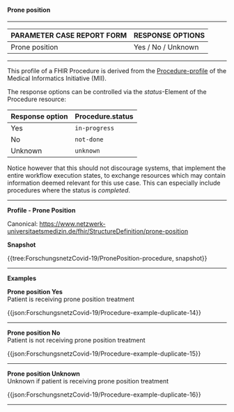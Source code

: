 #### Prone position

---

| PARAMETER CASE REPORT FORM | RESPONSE OPTIONS |
|--------------|-----------|
| Prone position | Yes / No / Unknown | 

---

This profile of a FHIR Procedure is derived from the [Procedure-profile](https://simplifier.net/medizininformatikinitiative-modulprozeduren/prozedur-duplicate-2) of the Medical Informatics Initiative (MII). 

The response options can be controlled via the *status*-Element of the Procedure resource:

| Response option | Procedure.status |
|--------------|-----------|
| Yes | `in-progress` | 
| No | `not-done` | 
| Unknown | `unknown` | 

Notice however that this should not discourage systems, that implement the entire workflow execution states, to exchange resources which may contain information deemed relevant for this use case. This can especially include procedures where the status is *completed*.

---

**Profile - Prone Position**

Canonical: https://www.netzwerk-universitaetsmedizin.de/fhir/StructureDefinition/prone-position

**Snapshot**

{{tree:ForschungsnetzCovid-19/PronePosition-procedure, snapshot}}

---

**Examples**

**Prone position Yes**
<br>
Patient is receiving prone position treatment 

{{json:ForschungsnetzCovid-19/Procedure-example-duplicate-14}} 

---

**Prone position No**
<br>
Patient is not receiving prone position treatment 

{{json:ForschungsnetzCovid-19/Procedure-example-duplicate-15}} 

---

**Prone position Unknown**
<br>
Unknown if patient is receiving prone position treatment 

{{json:ForschungsnetzCovid-19/Procedure-example-duplicate-16}} 

---